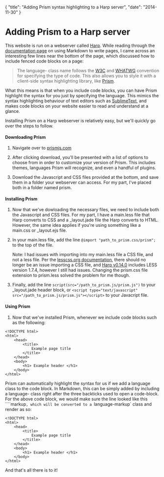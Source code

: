 {
    "title": "Adding Prism syntax highlighting to a Harp server",
    "date": "2014-11-30"
}

# Adding Prism to a Harp server

This website is run on a webserver called [Harp](http://harpjs.com). While reading through the [documentation page](http://harpjs.com/docs/development/markdown) on using Markdown to write pages, I came across an interesting few lines near the bottom of the page, which discussed how to include fenced code blocks on a page:

>The language- class name follows the [W3C](http://www.w3.org/TR/html5/text-level-semantics.html#the-code-element) and [WHATWG](http://www.whatwg.org/specs/web-apps/current-work/multipage/text-level-semantics.html#the-code-element) convention for specifying the type of code. This also allows you to style it with a client-side syntax highlighting library, like [Prism](http://prismjs.com/).

What this means is that when you include code blocks, you can have Prism highlight the syntax for you just by specifying the language. This mimics the syntax highlighting behaviour of text editors such as [SublimeText](http://www.sublimetext.com/), and makes code blocks on your website easier to read and understand at a glance.

Installing Prism on a Harp webserver is relatively easy, but we'll quickly go over the steps to follow.

#### Downloading Prism


1. Navigate over to [prismjs.com](http://prismjs.com/)

2. After clicking download, you'll be presented with a list of options to choose from in order to customize your version of Prism. This includes themes, languages Prism will recognize, and even a handful of plugins.

3. Download the Javascript and CSS files provided at the bottom, and save them in a folder your webserver can access. For my part, I've placed both in a folder named prism.

#### Installing Prism

1. Now that we've dowloading the necessary files, we need to include both the Javascript and CSS files. For my part, I have a main.less file that Harp converts to CSS and a _layout.jade file the Harp converts to HTML. However, the same idea applies if you're using something like a main.css or _layout.ejs file.

2. In your main.less file, add the line `@import "path_to_prism.css/prism";` to the top of the file.

    Note: I had issues with importing into my main.less file a CSS file, and not a less file. Per the [lesscss.org documentation](http://lesscss.org/features/#import-options-css), there should no longer be an issue importing a CSS file, and [Harp v0.14.0](http://harpjs.com/blog/v0-14-0-implicit-autoprefixing) includes LESS version 1.7.4, however I still had issues. Changing the prism.css file extension to prism.less solved the problem for me though.

3. Finally, add the line `script(src="/path_to_prism.js/prism.js")` to your _layout.jade header block, or `<script type="text/javascript" src="/path_to_prism.js/prism.js"></script>` to your Javacript file.

#### Using Prism

1. Now that we've installed Prism, whenever we include code blocks such as the following:

```
<!DOCTYPE html>
<html>
    <head>
        <title>
            Example page title
        </title>
    </head>
    <body>
        <h1> Example header </h1>
    </body>
</html>
```

Prism can automatically highlight the syntax for us if  we add a language class to the code block. In Markdown, this can be simply added by including a language- class right after the three backticks used to open a code-block. For the above code block, we would make sure the line looked like this ````markup`, which will be converted to a `language-markup` class and render as so:

```markup
<!DOCTYPE html>
<html>
    <head>
        <title>
            Example page title
        </title>
    </head>
    <body>
        <h1> Example header </h1>
    </body>
</html>
```

And that's all there is to it!
